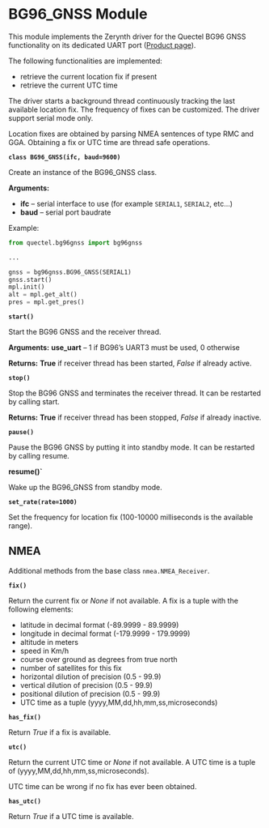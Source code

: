 # BG96_GNSS Module

This module implements the Zerynth driver for the Quectel BG96 GNSS functionality
on its dedicated UART port ([Product page](https://www.quectel.com/product/bg96gnss.htm)).

The following functionalities are implemented:

* retrieve the current location fix if present
* retrieve the current UTC time

The driver starts a background thread continuously tracking the last available location fix.
The frequency of fixes can be customized.
The driver support serial mode only.

Location fixes are obtained by parsing NMEA sentences of type RMC and GGA.
Obtaining a fix or UTC time are thread safe operations.


**`class BG96_GNSS(ifc, baud=9600)`**

Create an instance of the BG96_GNSS class.


**Arguments:**

    
* **ifc** – serial interface to use (for example `SERIAL1`, `SERIAL2`, etc…)
* **baud** – serial port baudrate


Example:

```py
from quectel.bg96gnss import bg96gnss

...

gnss = bg96gnss.BG96_GNSS(SERIAL1)
gnss.start()
mpl.init()
alt = mpl.get_alt()
pres = mpl.get_pres()
```


**`start()`**

Start the BG96 GNSS and the receiver thread.


**Arguments:** **use_uart** – 1 if BG96’s UART3 must be used, 0 otherwise

**Returns:** **True** if receiver thread has been started, *False* if already active.



**`stop()`**

Stop the BG96 GNSS and terminates the receiver thread.
It can be restarted by calling start.

**Returns:** **True** if receiver thread has been stopped, *False* if already inactive.



**`pause()`**

Pause the BG96 GNSS by putting it into standby mode. It can be restarted by calling resume.


**resume()`**

Wake up the BG96_GNSS from standby mode.


**`set_rate(rate=1000)`**

Set the frequency for location fix (100-10000 milliseconds is the available range).

## NMEA

Additional methods from the base class `nmea.NMEA_Receiver`.


**`fix()`**

Return the current fix or *None* if not available. A fix is a tuple with the following elements:


* latitude in decimal format (-89.9999 - 89.9999)
* longitude in decimal format (-179.9999 - 179.9999)
* altitude in meters
* speed in Km/h
* course over ground as degrees from true north
* number of satellites for this fix
* horizontal dilution of precision (0.5 - 99.9)
* vertical dilution of precision (0.5 - 99.9)
* positional dilution of precision (0.5 - 99.9)
* UTC time as a tuple (yyyy,MM,dd,hh,mm,ss,microseconds)


**`has_fix()`**

Return *True* if a fix is available.


**`utc()`**

Return the current UTC time or *None* if not available. A UTC time is a tuple of (yyyy,MM,dd,hh,mm,ss,microseconds).

UTC time can be wrong if no fix has ever been obtained.


**`has_utc()`**

Return *True* if a UTC time is available.
